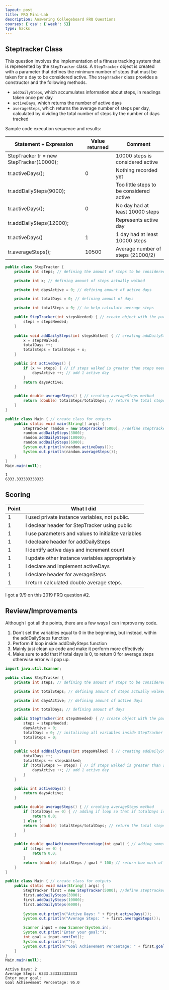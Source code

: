 ```yaml
---
layout: post
title: FRQ Mini-Lab
description: Answering Collegeboard FRQ Questions
courses: {'csa': {'week': 5}}
type: hacks
---
```


## Steptracker Class

This question involves the implementation of a fitness tracking system that is represented by the `StepTracker` class. A `StepTracker` object is created with a parameter that defines the minimum number of steps that must be taken for a day to be considered active. The `StepTracker` class provides a constructor and the following methods.
- `addDailySteps`, which accumulates information about steps, in readings taken once per day
- `activeDays`, which returns the number of active days
- `averageSteps`, which returns the average number of steps per day, calculated by dividing the total number of steps by the number of days tracked

Sample code execution sequence and results:

| Statement + Expression | Value returned | Comment |
| - | - | - |
| StepTracker tr = new StepTracker(10000); |  | 10000 steps is considered active |
| tr.activeDays(); | 0 | Nothing recorded yet |
| tr.addDailySteps(9000); |  | Too little steps to be considered active |
| tr.activeDays(); | 0 | No day had at least 10000 steps |
| tr.addDailySteps(12000); |  | Represents active day |
| tr.activeDays() | 1 | 1 day had at least 10000 steps |
| tr.averageSteps(); | 10500 | Average number of steps (21000/2) |


```Java
public class StepTracker {
    private int steps; // defining the amount of steps to be considered active

    private int x; // defining amount of steps actually walked

    private int daysActive = 0; // defining amount of active days

    private int totalDays = 0; // defining amount of days

    private int totalSteps = 0; // to help calculate average steps

    public StepTracker(int stepsNeeded) { // create object with the parameter
        steps = stepsNeeded;
    }
    
    public void addDailySteps(int stepsWalked) { // creating addDailySteps method
        x = stepsWalked;
        totalDays ++;
        totalSteps = totalSteps + x;
    }

    public int activeDays() {
        if (x >= steps) { // if steps walked is greater than steps needed
            daysActive ++; // add 1 active day
        }
        return daysActive;
    }

    public double averageSteps() { // creating averageSteps method
        return (double) totalSteps/totalDays; // return the total steps divided by total days
    }
}

public class Main { // create class for outputs
    public static void main(String[] args) {
        StepTracker random = new StepTracker(5000); //define steptracker with 5000 min steps
        random.addDailySteps(3000);
        random.addDailySteps(10000);
        random.addDailySteps(6000);
        System.out.println(random.activeDays());
        System.out.println(random.averageSteps());
    }
}
Main.main(null);
```

    1
    6333.333333333333


## Scoring

| Point | What I did |
| - | - |
| 1 | I used private instance variables, not public. |
| 1 | I declear header for StepTracker using public |
| 1 | I use parameters and values to initialize variables |
| 1 | I decleare header for addDailySteps |
| 1 | I identify active days and increment count |
| 1 | I update other instance variables appropriately |
| 1 | I declare and implement activeDays |
| 1 | I declare header for averageSteps |
| 1 | I return calculated double average steps. |

I got a 9/9 on this 2019 FRQ question #2.

## Review/Improvements

Although I got all the points, there are a few ways I can improve my code.
1. Don't set the variables equal to 0 in the beginning, but instead, within the addDailySteps function
2. Perform if loop inside addDailySteps function
3. Mainly just clean up code and make it perform more effectively
4. Make sure to add that if total days is 0, to return 0 for average steps otherwise error will pop up.


```Java
import java.util.Scanner;

public class StepTracker {
    private int steps; // defining the amount of steps to be considered active

    private int totalSteps; // defining amount of steps actually walked

    private int daysActive; // defining amount of active days

    private int totalDays; // defining amount of days

    public StepTracker(int stepsNeeded) { // create object with the parameter
        steps = stepsNeeded;
        daysActive = 0;
        totalDays = 0; // initalizing all variables inside StepTracker instead of outside
        totalSteps = 0;
    }
    
    public void addDailySteps(int stepsWalked) { // creating addDailySteps method
        totalDays ++;
        totalSteps += stepsWalked;
        if (totalSteps >= steps) { // if steps walked is greater than steps needed
            daysActive ++; // add 1 active day
        }
    }

    public int activeDays() {
        return daysActive;
    }

    public double averageSteps() { // creating averageSteps method
        if (totalDays == 0) { // adding if loop so that if totalDays is 0, it just returns 0 instead of error
            return 0.0;
        } else {
        return (double) totalSteps/totalDays; // return the total steps divided by total days
        }
    }

    public double goalAchievementPercentage(int goal) { // adding something exra - percentage of steps reached
        if (steps == 0) {
            return 0.0;
        }
        return (double) totalSteps / goal * 100; // return how much of the steps needed the person has walked
    }
}

public class Main { // create class for outputs
    public static void main(String[] args) {
        StepTracker first = new StepTracker(5000); //define steptracker with 5000 min steps
        first.addDailySteps(3000);
        first.addDailySteps(10000);
        first.addDailySteps(6000);
        
        System.out.println("Active Days: " + first.activeDays());
        System.out.println("Average Steps: " + first.averageSteps());

        Scanner input = new Scanner(System.in);
        System.out.print("Enter your goal:");
        int goal = input.nextInt();
        System.out.println("");
        System.out.println("Goal Achievement Percentage: " + first.goalAchievementPercentage(goal));
    }
}
Main.main(null);
```

    Active Days: 2
    Average Steps: 6333.333333333333
    Enter your goal:
    Goal Achievement Percentage: 95.0

